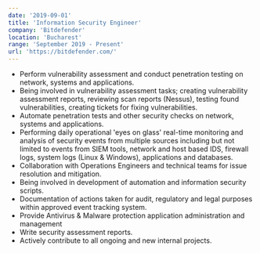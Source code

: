 ```yaml
---
date: '2019-09-01'
title: 'Information Security Engineer'
company: 'Bitdefender'
location: 'Bucharest'
range: 'September 2019 - Present'
url: 'https://bitdefender.com/'
---
```


- Perform vulnerability assessment and conduct penetration testing on network, systems and applications.
- Being involved in vulnerability assessment tasks; creating vulnerability assessment reports, reviewing scan reports (Nessus), testing found vulnerabilities, creating tickets for fixing vulnerabilities.
- Automate penetration tests and other security checks on network, systems and applications.
- Performing daily operational 'eyes on glass' real-time monitoring and analysis of security events from multiple sources including but not limited to events from SIEM tools, network and host based IDS, firewall logs, system logs (Linux & Windows), applications and databases.
- Collaboration with Operations Engineers and technical teams for issue resolution and mitigation.
- Being involved in development of automation and information security scripts.
- Documentation of actions taken for audit, regulatory and legal purposes within approved event tracking system.
- Provide Antivirus & Malware protection application administration and management
- Write security assessment reports.
- Actively contribute to all ongoing and new internal projects.
